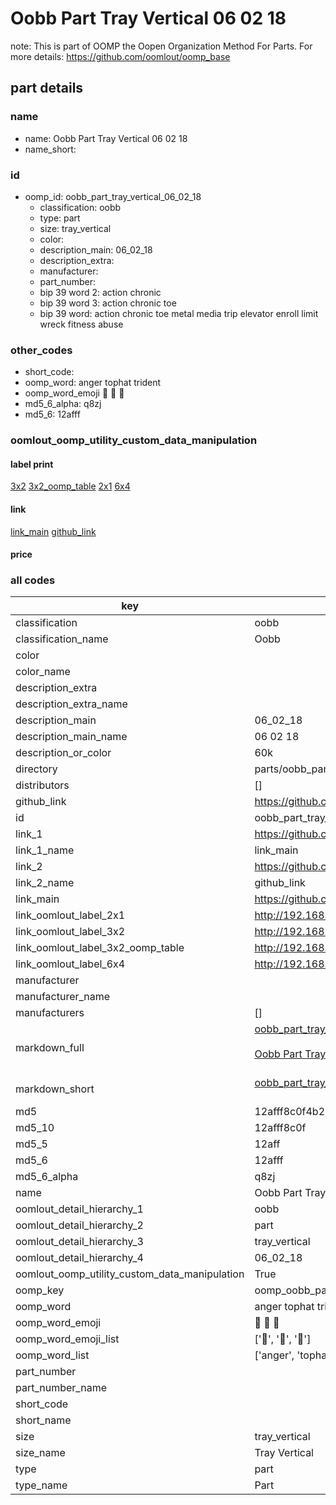 # Oobb Part Tray Vertical 06 02 18  

note: This is part of OOMP the Oopen Organization Method For Parts. For more details: https://github.com/oomlout/oomp_base

##  part details





### name
* name: Oobb Part Tray Vertical 06 02 18
* name_short: 
### id
* oomp_id: oobb_part_tray_vertical_06_02_18
  * classification: oobb
  * type: part
  * size: tray_vertical
  * color: 
  * description_main: 06_02_18
  * description_extra: 
  * manufacturer: 
  * part_number: 
  * bip 39 word 2: action chronic
  * bip 39 word 3: action chronic toe
  * bip 39 word: action chronic toe metal media trip elevator enroll limit wreck fitness abuse

### other_codes
* short_code: 
* oomp_word: anger tophat trident
* oomp_word_emoji :anger: :tophat: :trident:
* md5_6_alpha: q8zj
* md5_6: 12afff






### oomlout_oomp_utility_custom_data_manipulation
#### label print
[3x2](http://192.168.1.245:1112/?label=oomp%20q8zj)
[3x2_oomp_table](http://192.168.1.107:1112/?label=oomp%20q8zj)
[2x1](http://192.168.1.242:1112/?label=oomp%20q8zj)
[6x4](http://192.168.1.55:1112/?label=oomp%20q8zj)    

#### link

[link_main](https://github.com/oomlout/oomlout_oomp_current_version_messy/tree/main/parts/oobb_part_tray_vertical_06_02_18) [github_link](https://github.com/oomlout/oomlout_oomp_part_src/tree/main/parts/oobb_part_tray_vertical_06_02_18)                             

#### price







### all codes 
| key | value |  
| --- | --- |  
| classification | oobb |  
| classification_name | Oobb |  
| color |  |  
| color_name |  |  
| description_extra |  |  
| description_extra_name |  |  
| description_main | 06_02_18 |  
| description_main_name | 06 02 18 |  
| description_or_color | 60k |  
| directory | parts/oobb_part_tray_vertical_06_02_18 |  
| distributors | [] |  
| github_link | https://github.com/oomlout/oomlout_oomp_part_src/tree/main/parts/oobb_part_tray_vertical_06_02_18 |  
| id | oobb_part_tray_vertical_06_02_18 |  
| link_1 | https://github.com/oomlout/oomlout_oomp_current_version_messy/tree/main/parts/oobb_part_tray_vertical_06_02_18 |  
| link_1_name | link_main |  
| link_2 | https://github.com/oomlout/oomlout_oomp_part_src/tree/main/parts/oobb_part_tray_vertical_06_02_18 |  
| link_2_name | github_link |  
| link_main | https://github.com/oomlout/oomlout_oomp_current_version_messy/tree/main/parts/oobb_part_tray_vertical_06_02_18 |  
| link_oomlout_label_2x1 | http://192.168.1.242:1112/?label=oomp%20q8zj |  
| link_oomlout_label_3x2 | http://192.168.1.245:1112/?label=oomp%20q8zj |  
| link_oomlout_label_3x2_oomp_table | http://192.168.1.107:1112/?label=oomp%20q8zj |  
| link_oomlout_label_6x4 | http://192.168.1.55:1112/?label=oomp%20q8zj |  
| manufacturer |  |  
| manufacturer_name |  |  
| manufacturers | [] |  
| markdown_full | [oobb_part_tray_vertical_06_02_18](https://github.com/oomlout/oomlout_oomp_current_version_messy/tree/main/parts/oobb_part_tray_vertical_06_02_18)<br>[](https://github.com/oomlout/oomlout_oomp_current_version_messy/tree/main/parts/oobb_part_tray_vertical_06_02_18)<br>[Oobb Part Tray Vertical 06 02 18](https://github.com/oomlout/oomlout_oomp_current_version_messy/tree/main/parts/oobb_part_tray_vertical_06_02_18)<br><br> |  
| markdown_short | [oobb_part_tray_vertical_06_02_18](https://github.com/oomlout/oomlout_oomp_current_version_messy/tree/main/parts/oobb_part_tray_vertical_06_02_18)<br><br> |  
| md5 | 12afff8c0f4b28ffa34538c1c70a1814 |  
| md5_10 | 12afff8c0f |  
| md5_5 | 12aff |  
| md5_6 | 12afff |  
| md5_6_alpha | q8zj |  
| name | Oobb Part Tray Vertical 06 02 18 |  
| oomlout_detail_hierarchy_1 | oobb |  
| oomlout_detail_hierarchy_2 | part |  
| oomlout_detail_hierarchy_3 | tray_vertical |  
| oomlout_detail_hierarchy_4 | 06_02_18 |  
| oomlout_oomp_utility_custom_data_manipulation | True |  
| oomp_key | oomp_oobb_part_tray_vertical_06_02_18 |  
| oomp_word | anger tophat trident |  
| oomp_word_emoji | :anger: :tophat: :trident: |  
| oomp_word_emoji_list | [':anger:', ':tophat:', ':trident:'] |  
| oomp_word_list | ['anger', 'tophat', 'trident'] |  
| part_number |  |  
| part_number_name |  |  
| short_code |  |  
| short_name |  |  
| size | tray_vertical |  
| size_name | Tray Vertical |  
| type | part |  
| type_name | Part |  
